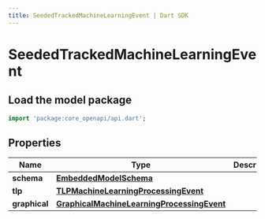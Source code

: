 ```yaml
---
title: SeededTrackedMachineLearningEvent | Dart SDK
---
```


# SeededTrackedMachineLearningEvent

## Load the model package
```dart
import 'package:core_openapi/api.dart';
```

## Properties
Name | Type | Description | Notes
------------ | ------------- | ------------- | -------------
**schema** | [**EmbeddedModelSchema**](EmbeddedModelSchema) |  | [optional] 
**tlp** | [**TLPMachineLearningProcessingEvent**](TLPMachineLearningProcessingEvent) |  | [optional] 
**graphical** | [**GraphicalMachineLearningProcessingEvent**](GraphicalMachineLearningProcessingEvent) |  | [optional] 




